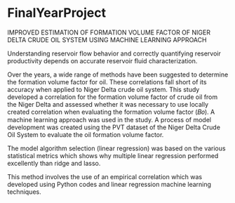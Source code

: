 # FinalYearProject
IMPROVED ESTIMATION OF FORMATION VOLUME FACTOR OF NIGER DELTA CRUDE OIL SYSTEM USING MACHINE LEARNING APPROACH

Understanding reservoir flow behavior and correctly quantifying reservoir productivity depends 
on accurate reservoir fluid characterization. 

Over the years, a wide range of methods have been suggested to determine the formation volume factor for oil. 
These correlations fall short of its accuracy when applied to Niger Delta crude oil system.
This study developed a correlation for the formation volume factor of crude oil from the Niger 
Delta and assessed whether it was necessary to use locally created correlation when evaluating 
the formation volume factor (𝐵𝑜). 
A machine learning approach was used in the study. A process of model development was created
using the PVT dataset of the Niger Delta Crude Oil System to evaluate the oil formation volume 
factor. 

The model algorithm selection (linear regression) was based on the various statistical 
metrics which shows why multiple linear regression performed excellently than ridge and lasso.


This method involves the use of an empirical correlation which was developed using Python 
codes and linear regression machine learning techniques.
